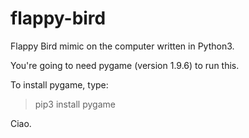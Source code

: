 # flappy-bird

Flappy Bird mimic on the computer written in Python3. 

You're going to need pygame (version 1.9.6) to run this. 

To install pygame, type:
> pip3 install pygame


Ciao. 
